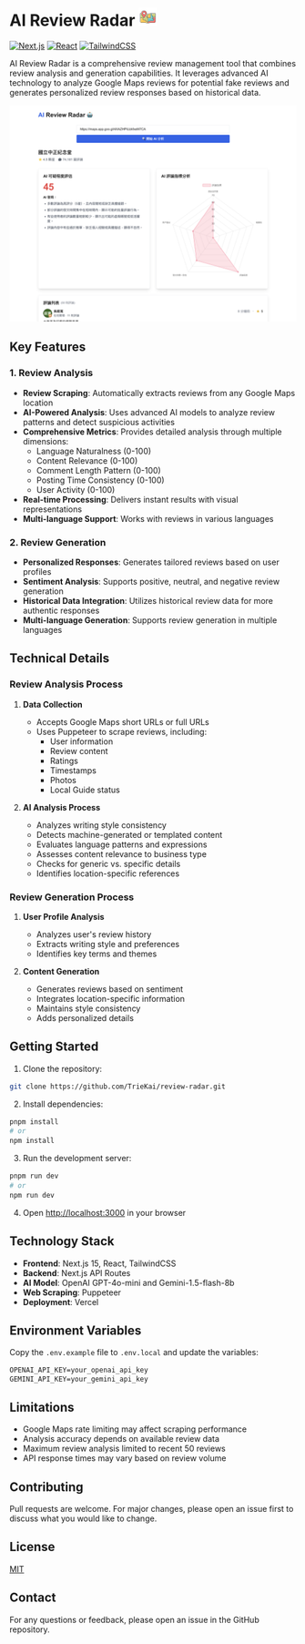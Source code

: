 # AI Review Radar <img src="public/review-radar.svg" alt="AI Review Radar Icon" width="32" height="32" />

[![Next.js](https://img.shields.io/badge/Next.js-15-black)](https://nextjs.org/)
[![React](https://img.shields.io/badge/React-19-blue)](https://reactjs.org/)
[![TailwindCSS](https://img.shields.io/badge/TailwindCSS-3-06B6D4)](https://tailwindcss.com/)

AI Review Radar is a comprehensive review management tool that combines review analysis and generation capabilities. It leverages advanced AI technology to analyze Google Maps reviews for potential fake reviews and generates personalized review responses based on historical data.

![Demo Screenshot](public/demo.png)

## Key Features

### 1. Review Analysis
- **Review Scraping**: Automatically extracts reviews from any Google Maps location
- **AI-Powered Analysis**: Uses advanced AI models to analyze review patterns and detect suspicious activities
- **Comprehensive Metrics**: Provides detailed analysis through multiple dimensions:
  - Language Naturalness (0-100)
  - Content Relevance (0-100)
  - Comment Length Pattern (0-100)
  - Posting Time Consistency (0-100)
  - User Activity (0-100)
- **Real-time Processing**: Delivers instant results with visual representations
- **Multi-language Support**: Works with reviews in various languages

### 2. Review Generation
- **Personalized Responses**: Generates tailored reviews based on user profiles
- **Sentiment Analysis**: Supports positive, neutral, and negative review generation
- **Historical Data Integration**: Utilizes historical review data for more authentic responses
- **Multi-language Generation**: Supports review generation in multiple languages

## Technical Details

### Review Analysis Process
1. **Data Collection**
   - Accepts Google Maps short URLs or full URLs
   - Uses Puppeteer to scrape reviews, including:
     - User information
     - Review content
     - Ratings
     - Timestamps
     - Photos
     - Local Guide status

2. **AI Analysis Process**
   - Analyzes writing style consistency
   - Detects machine-generated or templated content
   - Evaluates language patterns and expressions
   - Assesses content relevance to business type
   - Checks for generic vs. specific details
   - Identifies location-specific references

### Review Generation Process
1. **User Profile Analysis**
   - Analyzes user's review history
   - Extracts writing style and preferences
   - Identifies key terms and themes

2. **Content Generation**
   - Generates reviews based on sentiment
   - Integrates location-specific information
   - Maintains style consistency
   - Adds personalized details

## Getting Started

1. Clone the repository:
```bash
git clone https://github.com/TrieKai/review-radar.git
```

2. Install dependencies:
```bash
pnpm install
# or
npm install
```

3. Run the development server:
```bash
pnpm run dev
# or
npm run dev
```

4. Open [http://localhost:3000](http://localhost:3000) in your browser

## Technology Stack

- **Frontend**: Next.js 15, React, TailwindCSS
- **Backend**: Next.js API Routes
- **AI Model**: OpenAI GPT-4o-mini and Gemini-1.5-flash-8b
- **Web Scraping**: Puppeteer
- **Deployment**: Vercel

## Environment Variables

Copy the `.env.example` file to `.env.local` and update the variables:

```env
OPENAI_API_KEY=your_openai_api_key
GEMINI_API_KEY=your_gemini_api_key
```

## Limitations

- Google Maps rate limiting may affect scraping performance
- Analysis accuracy depends on available review data
- Maximum review analysis limited to recent 50 reviews
- API response times may vary based on review volume

## Contributing

Pull requests are welcome. For major changes, please open an issue first to discuss what you would like to change.

## License

[MIT](https://choosealicense.com/licenses/mit/)

## Contact

For any questions or feedback, please open an issue in the GitHub repository.